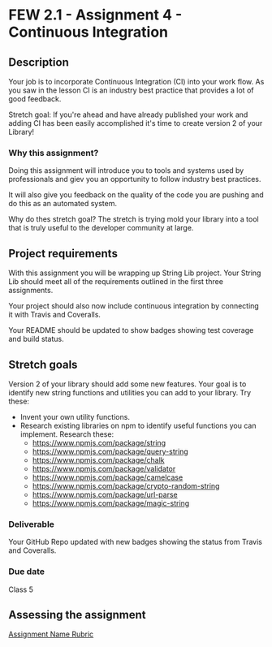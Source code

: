 # FEW 2.1 - Assignment 4 - Continuous Integration

## Description 

Your job is to incorporate Continuous Integration (CI) into your work flow. As you saw in the lesson CI is an industry best practice that provides a lot of good feedback. 

Stretch goal: If you're ahead and have already published your work and adding CI has been easily accomplished it's time to create version 2 of your Library! 

### Why this assignment?

Doing this assignment will introduce you to tools and systems used by professionals and giev you an opportunity to follow industry best practices. 

It will also give you feedback on the quality of the code you are pushing and do this as an automated system. 

Why do thes stretch goal? The stretch is trying mold your library into a tool that is truly useful to the developer community at large. 

## Project requirements

With this assignment you will be wrapping up String Lib project. Your String Lib should meet all of the requirements outlined in the first three assignments. 

Your project should also now include continuous integration by connecting it with Travis and Coveralls. 

Your README should be updated to show badges showing test coverage and build status. 

## Stretch goals 

Version 2 of your library should add some new features. Your goal is to identify new string functions and utilities you can add to your library. Try these:

- Invent your own utility functions. 
- Research existing libraries on npm to identify useful functions you can implement. Research these: 
  - https://www.npmjs.com/package/string
  - https://www.npmjs.com/package/query-string
  - https://www.npmjs.com/package/chalk
  - https://www.npmjs.com/package/validator
  - https://www.npmjs.com/package/camelcase
  - https://www.npmjs.com/package/crypto-random-string
  - https://www.npmjs.com/package/url-parse
  - https://www.npmjs.com/package/magic-string

### Deliverable

Your GitHub Repo updated with new badges showing the status from Travis and Coveralls.  

### Due date

Class 5

## Assessing the assignment

[Assignment Name Rubric](./assignment-04-rubric.md)




